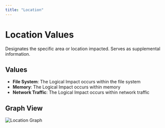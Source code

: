 ```yaml
---
title: "Location"
---
```


# Location Values

Designates the specific area or location impacted. Serves as supplemental information.

## Values

- **File System**: The Logical Impact occurs within the file system
- **Memory**: The Logical Impact occurs within memory
- **Network Traffic**: The Logical Impact occurs within network traffic

## Graph View

![Location Graph](/figures/graphsnippets/LocationSnippet.png "Location Graph")
